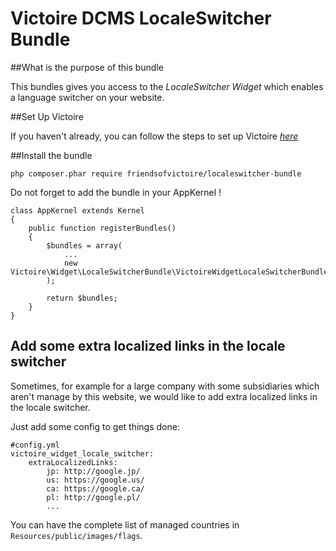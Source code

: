 Victoire DCMS LocaleSwitcher Bundle
============

##What is the purpose of this bundle

This bundles gives you access to the *LocaleSwitcher Widget* which enables a language switcher on your website.

##Set Up Victoire

If you haven't already, you can follow the steps to set up Victoire *[here](https://github.com/Victoire/victoire/blob/master/setup.md)*

##Install the bundle

    php composer.phar require friendsofvictoire/localeswitcher-bundle

Do not forget to add the bundle in your AppKernel !

    class AppKernel extends Kernel
    {
        public function registerBundles()
        {
            $bundles = array(
                ...
                new Victoire\Widget\LocaleSwitcherBundle\VictoireWidgetLocaleSwitcherBundle(),
            );

            return $bundles;
        }
    }

## Add some extra localized links in the locale switcher

Sometimes, for example for a large company with some subsidiaries which aren't manage by this website, we would like to add extra localized links in the locale switcher.

Just add some config to get things done:
```
#config.yml
victoire_widget_locale_switcher:
    extraLocalizedLinks:
        jp: http://google.jp/
        us: https://google.us/
        ca: https://google.ca/
        pl: http://google.pl/
        ...
```

You can have the complete list of managed countries in `Resources/public/images/flags`.